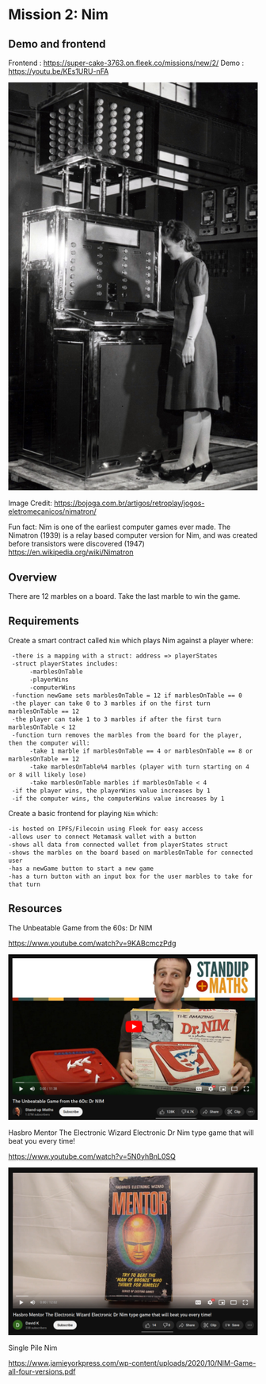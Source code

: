 # Mission 2: Nim

## Demo and frontend 

Frontend : https://super-cake-3763.on.fleek.co/missions/new/2/
Demo : https://youtu.be/KEs1URU-nFA

<img src="images/nimatron.jpg" alt="nimGame"/>

Image Credit: https://bojoga.com.br/artigos/retroplay/jogos-eletromecanicos/nimatron/

Fun fact: Nim is one of the earliest computer games ever made.
The Nimatron (1939) is a relay based computer version for Nim,
and was created before transistors were discovered (1947)  https://en.wikipedia.org/wiki/Nimatron

## Overview

There are 12 marbles on a board.
Take the last marble to win the game.

## Requirements

Create a smart contract called ```Nim``` which plays Nim against a player where:

     -there is a mapping with a struct: address => playerStates
     -struct playerStates includes:
          -marblesOnTable
          -playerWins
          -computerWins
     -function newGame sets marblesOnTable = 12 if marblesOnTable == 0
     -the player can take 0 to 3 marbles if on the first turn marblesOnTable == 12
     -the player can take 1 to 3 marbles if after the first turn marblesOnTable < 12
     -function turn removes the marbles from the board for the player, then the computer will:
          -take 1 marble if marblesOnTable == 4 or marblesOnTable == 8 or marblesOnTable == 12
          -take marblesOnTable%4 marbles (player with turn starting on 4 or 8 will likely lose)
          -take marblesOnTable marbles if marblesOnTable < 4
     -if the player wins, the playerWins value increases by 1
     -if the computer wins, the computerWins value increases by 1

Create a basic frontend for playing ```Nim``` which:

    -is hosted on IPFS/Filecoin using Fleek for easy access
    -allows user to connect Metamask wallet with a button
    -shows all data from connected wallet from playerStates struct
    -shows the marbles on the board based on marblesOnTable for connected user
    -has a newGame button to start a new game
    -has a turn button with an input box for the user marbles to take for that turn

## Resources

The Unbeatable Game from the 60s: Dr NIM

https://www.youtube.com/watch?v=9KABcmczPdg

[![doctorNim](images/doctorNim.png)](https://www.youtube.com/watch?v=9KABcmczPdg)

Hasbro Mentor The Electronic Wizard Electronic Dr Nim type game that will beat you every time!

https://www.youtube.com/watch?v=5N0yhBnL0SQ

[![mentor](images/mentor.png)](https://www.youtube.com/watch?v=5N0yhBnL0SQ)

Single Pile Nim

https://www.jamieyorkpress.com/wp-content/uploads/2020/10/NIM-Game-all-four-versions.pdf
